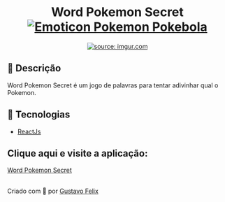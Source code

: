 <div align='center'>
<h1 ali>Word Pokemon Secret <a href="https://www.messentools.com/pt/msn-emoticon-details-and-download/id/1225/" target="_blank" title="Emoticon Pokemon Pokebola"><img border="0" alt="Emoticon Pokemon Pokebola" src="https://www.messentools.com/images/emoticones/anime/www.MessenTools.com-Pokemon-pok327.gif"></a></h1>
</div>
<div align='center'>
  <a href="https://imgur.com/TNigE6t"><img src="https://i.imgur.com/TNigE6t.png" title="source: imgur.com" /></a>
</div>

<h2>🔖 Descrição</h2>

<p>Word Pokemon Secret é um jogo de palavras para tentar adivinhar qual o Pokemon.</p>

<h2>🚀 Tecnologias</h2>

<ul>
    <li><a href="https://reactjs.org/" target="_blank">ReactJs</a></li>

</ul>

<h2>Clique aqui e visite a aplicação:</h2>
<a href="https://calculateimcjs.netlify.app/" target="_blank">Word Pokemon Secret</a>

<br>
</br>

Criado com 💙 por <a href="https://github.com/guusfelix2015/" target="_blank">Gustavo Felix</a></p>
